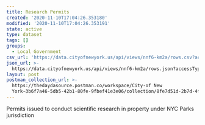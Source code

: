 ```yaml
---
title: Research Permits
created: '2020-11-10T17:04:26.353180'
modified: '2020-11-10T17:04:26.353191'
state: active
type: dataset
tags: []
groups:
  - Local Government
csv_url: 'https://data.cityofnewyork.us/api/views/nnf6-km2a/rows.csv?accessType=DOWNLOAD'
json_url: >-
  https://data.cityofnewyork.us/api/views/nnf6-km2a/rows.json?accessType=DOWNLOAD
layout: post
postman_collection_url: >-
  https://thedaydasource.postman.co/workspace/City-of New
  York~3b6f7a46-5db5-42b1-80fe-9fbef41e3e06/collection/8fe7d51d-2b7d-4f87-9793-9e0dbd744bd2
---
```

Permits issued to conduct scientific research in property under NYC Parks jurisdiction
